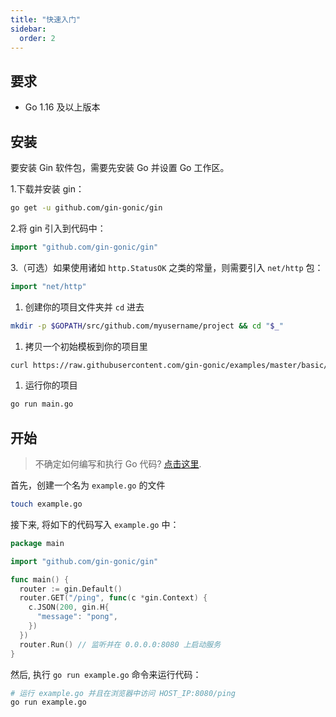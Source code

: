 ```yaml
---
title: "快速入门"
sidebar:
  order: 2
---
```


## 要求

- Go 1.16 及以上版本

## 安装

要安装 Gin 软件包，需要先安装 Go 并设置 Go 工作区。

1.下载并安装 gin：

```sh
go get -u github.com/gin-gonic/gin
```

2.将 gin 引入到代码中：

```go
import "github.com/gin-gonic/gin"
```

3.（可选）如果使用诸如 `http.StatusOK` 之类的常量，则需要引入 `net/http` 包：

```go
import "net/http"
```

1. 创建你的项目文件夹并 `cd` 进去

```sh
mkdir -p $GOPATH/src/github.com/myusername/project && cd "$_"
```

1. 拷贝一个初始模板到你的项目里

```sh
curl https://raw.githubusercontent.com/gin-gonic/examples/master/basic/main.go > main.go
```

1. 运行你的项目

```sh
go run main.go
```

## 开始

> 不确定如何编写和执行 Go 代码? [点击这里](https://golang.org/doc/code.html).

首先，创建一个名为 `example.go` 的文件

```sh
touch example.go
```

接下来, 将如下的代码写入 `example.go` 中：

```go
package main

import "github.com/gin-gonic/gin"

func main() {
  router := gin.Default()
  router.GET("/ping", func(c *gin.Context) {
    c.JSON(200, gin.H{
      "message": "pong",
    })
  })
  router.Run() // 监听并在 0.0.0.0:8080 上启动服务
}
```

然后, 执行 `go run example.go` 命令来运行代码：

```sh
# 运行 example.go 并且在浏览器中访问 HOST_IP:8080/ping
go run example.go
```
